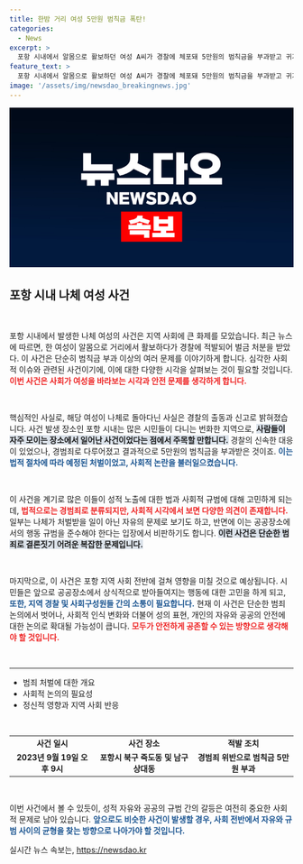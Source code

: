 ```yaml
---
title: 한밤 거리 여성 5만원 범칙금 폭탄!
categories:
  - News
excerpt: >
  포항 시내에서 알몸으로 활보하던 여성 A씨가 경찰에 체포돼 5만원의 범칙금을 부과받고 귀가했다. 경범죄로 통고 처분된 이 사건은 눈길을 끌며 화제를 모으고 있다.
feature_text: >
  포항 시내에서 알몸으로 활보하던 여성 A씨가 경찰에 체포돼 5만원의 범칙금을 부과받고 귀가했다. 경범죄로 통고 처분된 이 사건은 눈길을 끌며 화제를 모으고 있다.
image: '/assets/img/newsdao_breakingnews.jpg'
---
```


<p><img src="/assets/img/newsdao_breakingnews.jpg" alt="pcversion 속보" /></p>

<h2 data-ke-size="size26">포항 시내 나체 여성 사건</h2>

<p data-ke-size="size16">&nbsp;</p>

<p>포항 시내에서 발생한 나체 여성의 사건은 지역 사회에 큰 화제를 모았습니다. 최근 뉴스에 따르면, 한 여성이 알몸으로 거리에서 활보하다가 경찰에 적발되어 벌금 처분을 받았다. 이 사건은 단순히 범칙금 부과 이상의 여러 문제를 이야기하게 합니다. 심각한 사회적 이슈와 관련된 사건이기에, 이에 대한 다양한 시각을 살펴보는 것이 필요할 것입니다. <b><span style="color: #ee2323;">이번 사건은 사회가 여성을 바라보는 시각과 안전 문제를 생각하게 합니다.</span></b> </p>

<p data-ke-size="size16">&nbsp;</p>

<p>핵심적인 사실로, 해당 여성이 나체로 돌아다닌 사실은 경찰의 출동과 신고로 밝혀졌습니다. 사건 발생 장소인 포항 시내는 많은 시민들이 다니는 번화한 지역으로, <b><span style="background-color: #21538527;">사람들이 자주 모이는 장소에서 일어난 사건이었다는 점에서 주목할 만합니다.</span></b> 경찰의 신속한 대응이 있었으나, 경범죄로 다루어졌고 결과적으로 5만원의 범칙금을 부과받은 것이죠. <b><span style="color: #1a5490;">이는 법적 절차에 따라 예정된 처벌이었고, 사회적 논란을 불러일으켰습니다.</span></b> </p>

<p data-ke-size="size16">&nbsp;</p>

<p>이 사건을 계기로 많은 이들이 성적 노출에 대한 법과 사회적 규범에 대해 고민하게 되는데, <b><span style="color: #ee2323;">법적으로는 경범죄로 분류되지만, 사회적 시각에서 보면 다양한 의견이 존재합니다.</span></b> 일부는 나체가 처벌받을 일이 아닌 자유의 문제로 보기도 하고, 반면에 이는 공공장소에서의 행동 규범을 준수해야 한다는 입장에서 비판하기도 합니다. <b><span style="background-color: #21538527;">이런 사건은 단순한 범죄로 결론짓기 어려운 복잡한 문제입니다.</span></b> </p>

<p data-ke-size="size16">&nbsp;</p>

<p>마지막으로, 이 사건은 포항 지역 사회 전반에 걸쳐 영향을 미칠 것으로 예상됩니다. 시민들은 앞으로 공공장소에서 상식적으로 받아들여지는 행동에 대한 고민을 하게 되고, <b><span style="color: #1a5490;">또한, 지역 경찰 및 사회구성원들 간의 소통이 필요합니다.</span></b> 현재 이 사건은 단순한 범죄 논의에서 벗어나, 사회적 인식 변화와 더불어 성의 표현, 개인의 자유와 공공의 안전에 대한 논의로 확대될 가능성이 큽니다. <b><span style="color: #ee2323;">모두가 안전하게 공존할 수 있는 방향으로 생각해야 할 것입니다.</span></b> </p>

<p data-ke-size="size16">&nbsp;</p>

<hr>

<ul>
    <li>범죄 처벌에 대한 개요</li>
    <li>사회적 논의의 필요성</li>
    <li>정신적 영향과 지역 사회 반응</li>
</ul>

<p data-ke-size="size16">&nbsp;</p>

<table style="width: 100%;">
    <tr>
        <td style="text-align: center; height: 17px;"><b>사건 일시</b></td>
        <td style="text-align: center; height: 17px;"><b>사건 장소</b></td>
        <td style="text-align: center; height: 17px;"><b>적발 조치</b></td>
    </tr>
    <tr>
        <td style="text-align: center; height: 17px;"><b>2023년 9월 19일 오후 9시</b></td>
        <td style="text-align: center; height: 17px;"><b>포항시 북구 죽도동 및 남구 상대동</b></td>
        <td style="text-align: center; height: 17px;"><b>경범죄 위반으로 범칙금 5만원 부과</b></td>
    </tr>
</table>

<p data-ke-size="size16">&nbsp;</p> 

<p>이번 사건에서 볼 수 있듯이, 성적 자유와 공공의 규범 간의 갈등은 여전히 중요한 사회적 문제로 남아 있습니다. <b><span style="color: #1a5490;">앞으로도 비슷한 사건이 발생할 경우, 사회 전반에서 자유와 규범 사이의 균형을 찾는 방향으로 나아가야 할 것입니다.</span></b> </p>
실시간 뉴스 속보는, <a href="https://newsdao.kr" rel="dofollow">https://newsdao.kr</a>


